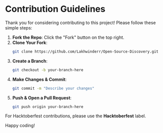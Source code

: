 # Contribution Guidelines

Thank you for considering contributing to this project! Please follow these simple steps:

1. **Fork the Repo**: Click the "Fork" button on the top right.
2. **Clone Your Fork**: 
   ```bash
   git clone https://github.com/Lakhwinderr/Open-Source-Discovery.git
   ```
3. **Create a Branch**: 
   ```bash
   git checkout -b your-branch-here
   ```
4. **Make Changes & Commit**: 
   ```bash
   git commit -m "Describe your changes"
   ```
5. **Push & Open a Pull Request**: 
   ```bash
   git push origin your-branch-here
   ```

For Hacktoberfest contributions, please use the **Hacktoberfest** label.

Happy coding!
